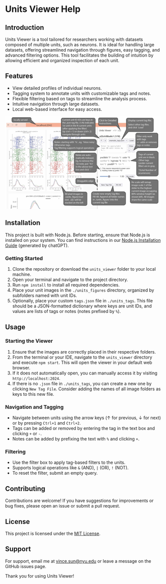 # Units Viewer Help

## Introduction

Units Viewer is a tool tailored for researchers working with datasets composed of multiple units, such as neurons. It is ideal for handling large datasets, offering streamlined navigation through figures, easy tagging, and advanced filtering options. This tool facilitates the building of intuition by allowing efficient and organized inspection of each unit.

## Features

- View detailed profiles of individual neurons.
- Tagging system to annotate units with customizable tags and notes.
- Flexible filtering based on tags to streamline the analysis process.
- Intuitive navigation through large datasets.
- Local web-based interface for easy access.

![Panel Introduction](panel_introduction.jpg)

## Installation

This project is built with Node.js. Before starting, ensure that Node.js is installed on your system. You can find instructions in our [Node.js Installation Guide](install_node.html) (generated by chatGPT).

### Getting Started

1. Clone the repository or download the `units_viewer` folder to your local machine.
2. Open your terminal and navigate to the project directory.
3. Run `npm install` to install all required dependencies.
4. Place your unit images in the `./units_figures` directory, organized by subfolders named with unit IDs.
5. Optionally, place your custom `tags.json` file in `./units_tags`. This file should be a JSON-formatted dictionary where keys are unit IDs, and values are lists of tags or notes (notes prefixed by `%`).

## Usage

### Starting the Viewer

1. Ensure that the images are correctly placed in their respective folders.
2. From the terminal or your IDE, navigate to the `units_viewer` directory and execute `npm start`. This will open the viewer in your default web browser.
3. If it does not automatically open, you can manually access it by visiting `http://localhost:2024`.
4. If there is no `.json` file in `./units_tags`, you can create a new one by clicking `New Tag File`. Consider adding the names of all image folders as keys to this new file.

### Navigation and Tagging

- Navigate between units using the arrow keys (↑ for previous, ↓ for next) or by pressing `Ctrl+1` and `Ctrl+2`.
- Tags can be added or removed by entering the tag in the text box and clicking `+` or `-`.
- Notes can be added by prefixing the text with `%` and clicking `+`.

### Filtering

- Use the filter box to apply tag-based filters to the units.
- Supports logical operations like `&` (AND), `|` (OR), `!` (NOT).
- To reset the filter, submit an empty query.

## Contributing

Contributions are welcome! If you have suggestions for improvements or bug fixes, please open an issue or submit a pull request.

## License

This project is licensed under the [MIT License](LICENSE).

## Support

For support, email me at [vince.sun@nyu.edu](mailto:vince.sun@nyu.edu) or leave a message on the GitHub issues page.

Thank you for using Units Viewer!
